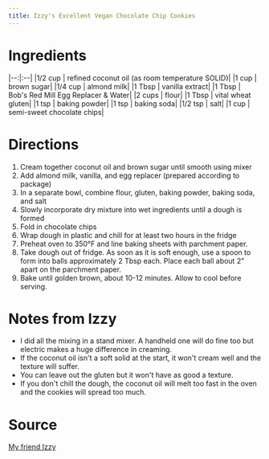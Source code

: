 ```yaml
---
title: Izzy's Excellent Vegan Chocolate Chip Cookies
---
```


# Ingredients
|--:|:--|
|1/2 cup | refined coconut oil (as room temperature SOLID)|
|1 cup | brown sugar|
|1/4 cup | almond milk|
|1 Tbsp | vanilla extract|
|1 Tbsp | Bob's Red Mill Egg Replacer & Water|
|2 cups | flour|
|1 Tbsp | vital wheat gluten|
|1 tsp | baking powder|
|1 tsp | baking soda|
|1/2 tsp | salt|
|1 cup | semi-sweet chocolate chips|

# Directions

1. Cream together coconut oil and brown sugar until smooth using mixer
0. Add almond milk, vanilla, and egg replacer (prepared according to package)
0. In a separate bowl, combine flour, gluten, baking powder, baking soda, and salt
0. Slowly incorporate dry mixture into wet ingredients until a dough is formed
0. Fold in chocolate chips
0. Wrap dough in plastic and chill for at least two hours in the fridge
0. Preheat oven to 350°F and line baking sheets with parchment paper.
0. Take dough out of fridge. As soon as it is soft enough, use a spoon to form into balls approximately 2 Tbsp each. Place each ball about 2" apart on the parchment paper.
0. Bake until golden brown, about 10-12 minutes. Allow to cool before serving.


# Notes from Izzy

* I did all the mixing in a stand mixer. A handheld one will do fine too but electric makes a huge difference in creaming.
* If the coconut oil isn't a soft solid at the start, it won't cream well and the texture will suffer.
* You can leave out the gluten but it won't have as good a texture.
* If you don't chill the dough, the coconut oil will melt too fast in the oven and the cookies will spread too much.

# Source

[My friend Izzy ](https://stardust.fm/cookies.txt)